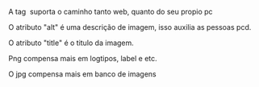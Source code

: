 A tag <img src=""> suporta o caminho tanto web, quanto do seu propio pc

O atributo "alt" é uma descrição de imagem, isso auxilia as pessoas pcd.

O atributo "title" é o titulo da imagem.

Png compensa mais em logtipos, label e etc.

O jpg compensa mais em banco de imagens
